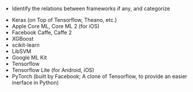 * Identify the relations between frameworks if any, and categorize

- Keras (on Top of Tensorflow, Theano, etc.)
- Apple Core ML, Core ML 2 (for iOS)
- Facebook Caffe, Caffe 2
- XGBoost
- scikit-learn
- LibSVM
- Google ML Kit
- Tensorflow
- Tensorflow Lite (for Android, iOS)
- PyTorch (built by Facebook; A clone of Tensorflow, to provide an easier inerface in Python)